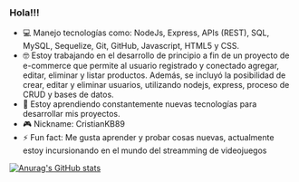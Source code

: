 ### Hola!!!

- 💻 Manejo tecnologías como: NodeJs, Express, APIs (REST), SQL, MySQL, Sequelize, Git, GitHub, Javascript, HTML5 y CSS.
- 🤓 Estoy trabajando en el desarrollo de principio a fin de un proyecto de e-commerce que permite al usuario registrado y conectado agregar, editar, eliminar y listar productos. Además, se incluyó la posibilidad de crear, editar y eliminar usuarios, utilizando nodejs, express, proceso de CRUD y bases de datos.
- 🧠 Estoy aprendiendo constantemente nuevas tecnologías para desarrollar mis proyectos.
- 🎮 Nickname: CristianKB89 
- ⚡ Fun fact: Me gusta aprender y probar cosas nuevas, actualmente estoy incursionando en el mundo del streamming de videojuegos

[![Anurag's GitHub stats](https://github-readme-stats.vercel.app/api?username=cristiankb89&hide=stars&show_icons=true&theme=tokyonight&border_radius=10px&hide_border=true)](https://github.com/anuraghazra/github-readme-stats)
